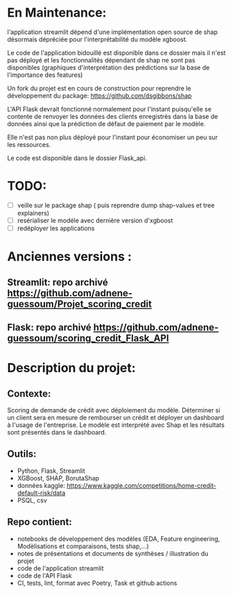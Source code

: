 
# En Maintenance:

l'application streamlit dépend d'une implémentation open source de shap désormais dépréciée pour l'interprétabilité du modèle xgboost.

Le code de l'application bidouillé est disponible dans ce dossier mais il n'est pas déployé et les fonctionnalités dépendant de shap ne sont pas disponibles (graphiques d'interprétation des prédictions sur la base de l'importance des features)

Un fork du projet est en cours de construction pour reprendre le développement du package: https://github.com/dsgibbons/shap

L'API Flask devrait fonctionné normalement pour l'instant puisqu'elle se contente de renvoyer les données des clients enregistrés dans la base de données ainsi que la prédiction de défaut de paiement par le modèle.

Elle n'est pas non plus déployé pour l'instant pour économiser un peu sur les ressources.

Le code est disponible dans le dossier Flask_api.

# TODO:
- [ ] veille sur le package shap ( puis reprendre dump shap-values et tree explainers)
- [ ] resérialiser le modéle avec dernière version d'xgboost
- [ ] redéployer les applications

# Anciennes versions :

## Streamlit: repo archivé https://github.com/adnene-guessoum/Projet_scoring_credit
## Flask: repo archivé https://github.com/adnene-guessoum/scoring_credit_Flask_API

# Description du projet:

## Contexte:

Scoring de demande de crédit avec déploiement du modèle. Déterminer si un client sera en mesure de rembourser un crédit et déployer un dashboard à l'usage de l'entreprise. Le modèle est interprété avec Shap et les résultats sont présentés dans le dashboard.

## Outils:

- Python, Flask, Streamlit
- XGBoost, SHAP, BorutaShap
- données kaggle: https://www.kaggle.com/competitions/home-credit-default-risk/data
- PSQL, csv

## Repo contient:

- notebooks de développement des modèles (EDA, Feature engineering, Modèlisations et comparaisons, tests shap,...)
- notes de présentations et documents de synthèses / illustration du projet
- code de l'application streamlit
- code de l'API Flask
- CI, tests, lint, format avec Poetry, Task et github actions
